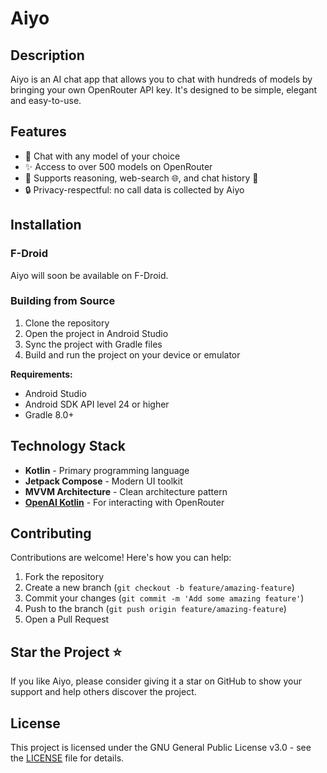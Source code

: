 # Aiyo

## Description

Aiyo is an AI chat app that allows you to chat with hundreds of models by bringing your own OpenRouter API key. It's designed to be simple, elegant and easy-to-use.

## Features

- 💬 Chat with any model of your choice
- ✨ Access to over 500 models on OpenRouter
- 🧠 Supports reasoning, web-search 🌐, and chat history 📜
- 🔒 Privacy-respectful: no call data is collected by Aiyo

## Installation

### F-Droid
Aiyo will soon be available on F-Droid.

### Building from Source
1. Clone the repository
2. Open the project in Android Studio
3. Sync the project with Gradle files
4. Build and run the project on your device or emulator

**Requirements:**
- Android Studio
- Android SDK API level 24 or higher
- Gradle 8.0+

## Technology Stack

- **Kotlin** - Primary programming language
- **Jetpack Compose** - Modern UI toolkit
- **MVVM Architecture** - Clean architecture pattern
- **[OpenAI Kotlin](https://github.com/aallam/openai-kotlin)** - For interacting with OpenRouter

## Contributing

Contributions are welcome! Here's how you can help:

1. Fork the repository
2. Create a new branch (`git checkout -b feature/amazing-feature`)
3. Commit your changes (`git commit -m 'Add some amazing feature'`)
4. Push to the branch (`git push origin feature/amazing-feature`)
5. Open a Pull Request

## Star the Project ⭐

If you like Aiyo, please consider giving it a star on GitHub to show your support and help others discover the project.

## License

This project is licensed under the GNU General Public License v3.0 - see the [LICENSE](LICENSE) file for details.